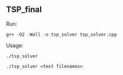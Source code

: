 ## TSP_final

Run:

`g++ -O2 -Wall -o tsp_solver tsp_solver.cpp`


Usage:

`./tsp_solver`

`./tsp_solver <test filenames>`

